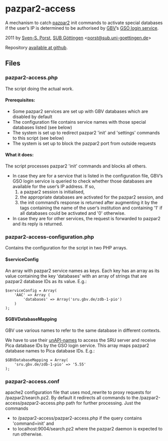 # pazpar2-access
A mechanism to catch [pazpar2](http://www.indexdata.com/pazpar2) init commands to activate special databases if the user’s IP is determined to be authorised by [GBV](http://www.gbv.de/)’s [GSO login service](http://gso.gbv.de/login/XML=1.0/AUTH?IP=134.76.1.1).

2011 by [Sven-S. Porst](http://earthlingsoft.net/ssp/), [SUB Göttingen](http://www.sub.uni-goettingen.de/) <[porst@sub.uni-goettingen.de](mailto:porst@sub.uni-goettingen.de?subject=pazpar2-access)>

Repository [available at github](https://github.com/ssp/pazpar2-access).


## Files

### pazpar2-access.php
The script doing the actual work.

#### Prerequisites:
* Some pazpar2 services are set up with GBV databases which are disabled by default
* The configuration file contains service names with those special databases listed (see below)
* The system is set up to redirect pazpar2 'init' and 'settings' commands to this script (see below)
* The system is set up to block the pazpar2 port from outside requests

#### What it does:
The script processes pazpar2 'init' commands and blocks all others.

* In case they are for a service that is listed in the configuration file, GBV’s GSO login service is queried to check whether those databases are available for the user’s IP address. If so,
	1. a pazpar2 session is initialised,
	2. the appropriate databases are activated for the pazpar2 session, and
	3. the init command’s response is returned after augmenting it by the tags <institution> containing the name of the user’s institution and <allServers> containing '1' if all databases could be activated and '0' otherwise.
* In case they are for other services, the request is forwarded to pazpar2 and its reply is returned.

### pazpar2-access-configuration.php
Contains the configuration for the script in two PHP arrays.

#### $serviceConfig
An array with pazpar2 service names as keys. Each key has an array as its value containing the key 'databases' with an array of strings that are pazpar2 database IDs as its value. E.g.:

	$serviceConfig = Array(
		'AAC' => Array (
			'databases' => Array('sru.gbv.de/zdb-1-pio')
		)
	);

#### $GBVDatabaseMapping
GBV use various names to refer to the same database in different contexts.

We have to use their [unAPI-names](http://uri.gbv.de/database/) to access the SRU server and receive Pica database IDs by the GSO login service. This array maps pazpar2 database names to Pica database IDs. E.g.:

	$GBVDatabaseMapping = Array(
		'sru.gbv.de/zdb-1-pio' => '5.55'
	);

### pazpar2-access.conf
apache2 configuration file that uses mod_rewrite to proxy requests for /pazpar2/search.pz2. By default it redirects all commands to the /pazpar2-access/pazpar2-access.php path for further processing. Just the commands 

* to /pazpar2-access/pazpar2-access.php if the query contains 'command=init' and
* to localhost:9004/search.pz2 where the pazpar2 daemon is expected to run otherwise.


